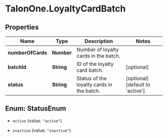 # TalonOne.LoyaltyCardBatch

## Properties

Name | Type | Description | Notes
------------ | ------------- | ------------- | -------------
**numberOfCards** | **Number** | Number of loyalty cards in the batch. | 
**batchId** | **String** | ID of the loyalty card batch. | [optional] 
**status** | **String** | Status of the loyalty cards in the batch. | [optional] [default to &#39;active&#39;]



## Enum: StatusEnum


* `active` (value: `"active"`)

* `inactive` (value: `"inactive"`)




